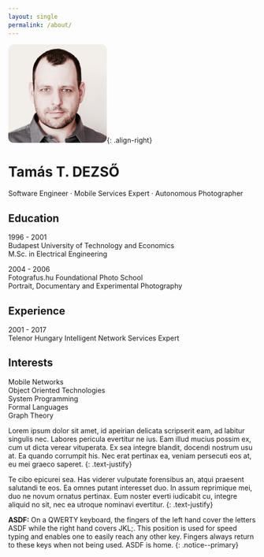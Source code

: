 ```yaml
---
layout: single
permalink: /about/
---
```


![image-right](/assets/photos/dtt.png){: .align-right}

# Tamás T. DEZSŐ

Software Engineer · Mobile Services Expert · Autonomous Photographer

## Education

1996 - 2001  
Budapest University of Technology and Economics  
M.Sc. in Electrical Engineering  

2004 - 2006  
Fotografus.hu Foundational Photo School  
Portrait, Documentary and Experimental Photography  

## Experience

2001 - 2017  
Telenor Hungary
Intelligent Network Services Expert

## Interests

Mobile Networks  
Object Oriented Technologies  
System Programming  
Formal Languages  
Graph Theory  


Lorem ipsum dolor sit amet, id apeirian delicata scripserit eam, ad labitur
singulis nec. Labores pericula evertitur ne ius. Eam illud mucius possim ex,
cum ut dicta verear vituperata. Ex sea integre blandit, docendi nostrum usu at.
Ea quando corrumpit his. Nec erat pertinax ea, veniam persecuti eos at, eu mei
graeco saperet.
{: .text-justify}

Te cibo epicurei sea. Has viderer vulputate forensibus an, atqui praesent
salutandi te eos. Ea omnes putant interesset duo. In assum reprimique mei, duo
ne novum ornatus pertinax. Eum noster everti iudicabit cu, integre aliquid no
sit, nec ea utroque nominavi evertitur.
{: .text-justify}

**ASDF:** On a QWERTY keyboard, the fingers of the left hand cover the letters ASDF
while the right hand covers JKL;. This position is used for speed typing and
enables one to easily reach any other key. Fingers always return to these keys
when not being used. ASDF is home.
{: .notice--primary}
